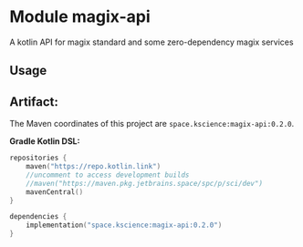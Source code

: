 # Module magix-api

A kotlin API for magix standard and some zero-dependency magix services

## Usage

## Artifact:

The Maven coordinates of this project are `space.kscience:magix-api:0.2.0`.

**Gradle Kotlin DSL:**
```kotlin
repositories {
    maven("https://repo.kotlin.link")
    //uncomment to access development builds
    //maven("https://maven.pkg.jetbrains.space/spc/p/sci/dev")
    mavenCentral()
}

dependencies {
    implementation("space.kscience:magix-api:0.2.0")
}
```
